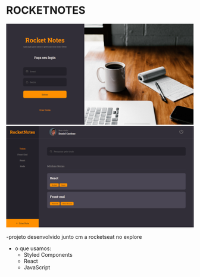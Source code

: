 
# ROCKETNOTES

![Descrição da Imagem](img/tela-login.png)
![Descrição da Imagem](img/tela-principal.png)


-projeto desenvolvido junto cm a rocketseat no explore
- o que usamos:
   - Styled Components
   - React
   - JavaScript
     
